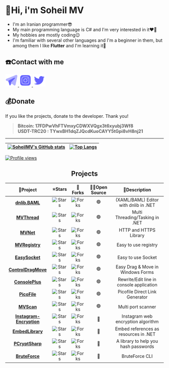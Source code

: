 # 👋Hi, i'm Soheil MV
* I'm an Iranian programmer😎
* My main programming language is C# and I'm very interested in it❤️‍🔥 
* My hobbies are mostly coding😉
* I'm familiar with several other languages and I'm a beginner in them, but among them I like **Flutter** and I'm learning it🙂

## ☎️Contact with me
<p>
<a href="https://t.me/mvsoft_ir" target="_blank">
<img alt="Telegram" width="40" height="40" src="images/telegram.svg"/>
</a>

<a href="https://www.instagram.com/mvsoft_ir" target="_blank">
<img alt="Instagram" width="40" height="40" src="images/instagram.svg"/>
</a>

<a href="https://twitter.com/mvsoft_ir" target="_blank">
<img alt="Twitter" width="40" height="40" src="images/twitter.svg"/>
</a>
</p>

## 💰Donate
If you like the projects, donate to the developer. Thank you!    
> **Bitcoin: 17FDPwVhFTVmxyCDWXVQgx3t6xyubj3Wf8**    
> **USDT-TRC20 : TYwxBH1dqZJQcdKuoCAYY5tGpi8vH8nj21**    

<hr>

| [![SoheilMV's GitHub stats](https://github-readme-stats.vercel.app/api?username=SoheilMV&show_icons=true&theme=tokyonight)](https://github.com/anuraghazra/github-readme-stats)  | [![Top Langs](https://github-readme-stats.vercel.app/api/top-langs/?username=SoheilMV&theme=tokyonight)](https://github.com/anuraghazra/github-readme-stats)  |
|---|---|

[![Profile views](https://komarev.com/ghpvc/?username=SoheilMV&style=for-the-badge&label=PROFILE+VIEWS)](https://github.com/antonkomarev/github-profile-views-counter)


<div align="center">

## Projects

<table>
<thead>
	<tr>
		<th>📘Project</th>
		<th>⭐Stars</th>
		<th>🤝Forks</th>
		<th>👨‍💻Open Source</th>
		<th>📄Description</th>
	</tr>
</thead>
<tbody align="center">
	<tr>
        <td><a href="https://github.com/SoheilMV/dnlib.BAML"><b>dnlib.BAML</b></a></td>
		<td><img alt="Stars" src="https://img.shields.io/github/stars/SoheilMV/dnlib.BAML?style=flat-square&labelColor=343b41"></td>
        <td><img alt="Forks" src="https://img.shields.io/github/forks/SoheilMV/dnlib.BAML?style=flat-square&labelColor=343b41"></td>
        <td>🟢</td>
	    <td>(XAML/BAML) Editor with dnlib in .NET</td>
	</tr>
	<tr>
        <td><a href="https://github.com/SoheilMV/MVThread"><b>MVThread</b></a></td>
		<td><img alt="Stars" src="https://img.shields.io/github/stars/SoheilMV/MVThread?style=flat-square&labelColor=343b41"></td>
        <td><img alt="Forks" src="https://img.shields.io/github/forks/SoheilMV/MVThread?style=flat-square&labelColor=343b41"></td>
        <td>🟢</td>
	    <td>Multi Threading/Tasking in .NET</td>
	</tr>
	<tr>
        <td><a href="https://github.com/SoheilMV/MVNet"><b>MVNet</b></a></td>
		<td><img alt="Stars" src="https://img.shields.io/github/stars/SoheilMV/MVNet?style=flat-square&labelColor=343b41"></td>
        <td><img alt="Forks" src="https://img.shields.io/github/forks/SoheilMV/MVNet?style=flat-square&labelColor=343b41"></td>
        <td>🟢</td>
	    <td>HTTP and HTTPS Library</td>
	</tr>
	<tr>
        <td><a href="https://github.com/SoheilMV/MVRegistry"><b>MVRegistry</b></a></td>
		<td><img alt="Stars" src="https://img.shields.io/github/stars/SoheilMV/MVRegistry?style=flat-square&labelColor=343b41"></td>
        <td><img alt="Forks" src="https://img.shields.io/github/forks/SoheilMV/MVRegistry?style=flat-square&labelColor=343b41"></td>
        <td>🟢</td>
	    <td>Easy to use registry</td>
	</tr>
	<tr>
        <td><a href="https://github.com/SoheilMV/EasySocket"><b>EasySocket</b></a></td>
		<td><img alt="Stars" src="https://img.shields.io/github/stars/SoheilMV/EasySocket?style=flat-square&labelColor=343b41"></td>
        <td><img alt="Forks" src="https://img.shields.io/github/forks/SoheilMV/EasySocket?style=flat-square&labelColor=343b41"></td>
        <td>🟢</td>
	    <td>Easy to use Socket</td>
	</tr>
	<tr>
        <td><a href="https://github.com/SoheilMV/ControlDragMove"><b>ControlDragMove</b></a></td>
		<td><img alt="Stars" src="https://img.shields.io/github/stars/SoheilMV/ControlDragMove?style=flat-square&labelColor=343b41"></td>
        <td><img alt="Forks" src="https://img.shields.io/github/forks/SoheilMV/ControlDragMove?style=flat-square&labelColor=343b41"></td>
        <td>🟢</td>
	    <td>Easy Drag & Move in Windows Forms</td>
	</tr>
	<tr>
        <td><a href="https://github.com/SoheilMV/ConsolePlus"><b>ConsolePlus</b></a></td>
		<td><img alt="Stars" src="https://img.shields.io/github/stars/SoheilMV/ConsolePlus?style=flat-square&labelColor=343b41"></td>
        <td><img alt="Forks" src="https://img.shields.io/github/forks/SoheilMV/ConsolePlus?style=flat-square&labelColor=343b41"></td>
        <td>🟢</td>
	    <td>Rewrite/Edit line in console application</td>
	</tr>
	<tr>
        <td><a href="https://github.com/SoheilMV/PicoFile"><b>PicoFile</b></a></td>
		<td><img alt="Stars" src="https://img.shields.io/github/stars/SoheilMV/PicoFile?style=flat-square&labelColor=343b41"></td>
        <td><img alt="Forks" src="https://img.shields.io/github/forks/SoheilMV/PicoFile?style=flat-square&labelColor=343b41"></td>
        <td>🟢</td>
	    <td>Picofile Direct Link Generator</td>
	</tr>
	<tr>
        <td><a href="https://github.com/SoheilMV/MVScan"><b>MVScan</b></a></td>
		<td><img alt="Stars" src="https://img.shields.io/github/stars/SoheilMV/MVScan?style=flat-square&labelColor=343b41"></td>
        <td><img alt="Forks" src="https://img.shields.io/github/forks/SoheilMV/MVScan?style=flat-square&labelColor=343b41"></td>
        <td>🟢</td>
	    <td>Multi port scanner</td>
	</tr>
	<tr>
        <td><a href="https://github.com/SoheilMV/Instagram-Encryption"><b>Instagram-Encryption</b></a></td>
		<td><img alt="Stars" src="https://img.shields.io/github/stars/SoheilMV/Instagram-Encryption?style=flat-square&labelColor=343b41"></td>
        <td><img alt="Forks" src="https://img.shields.io/github/forks/SoheilMV/Instagram-Encryption?style=flat-square&labelColor=343b41"></td>
        <td>🔴</td>
	    <td>Instagram web encryption algorithm</td>
	</tr>
	<tr>
        <td><a href="https://github.com/SoheilMV/EmbedLibrary"><b>EmbedLibrary</b></a></td>
		<td><img alt="Stars" src="https://img.shields.io/github/stars/SoheilMV/EmbedLibrary?style=flat-square&labelColor=343b41"></td>
        <td><img alt="Forks" src="https://img.shields.io/github/forks/SoheilMV/EmbedLibrary?style=flat-square&labelColor=343b41"></td>
        <td>🔴</td>
	    <td>Embed references as resources in .NET</td>
	</tr>
	<tr>
        <td><a href="https://github.com/SoheilMV/PCryptSharp"><b>PCryptSharp</b></a></td>
		<td><img alt="Stars" src="https://img.shields.io/github/stars/SoheilMV/PCryptSharp?style=flat-square&labelColor=343b41"></td>
        <td><img alt="Forks" src="https://img.shields.io/github/forks/SoheilMV/PCryptSharp?style=flat-square&labelColor=343b41"></td>
        <td>🔴</td>
	    <td>A library to help you hash passwords</td>
	</tr>
	<tr>
        <td><a href="https://github.com/SoheilMV/BruteForce"><b>BruteForce</b></a></td>
		<td><img alt="Stars" src="https://img.shields.io/github/stars/SoheilMV/BruteForce?style=flat-square&labelColor=343b41"></td>
        <td><img alt="Forks" src="https://img.shields.io/github/forks/SoheilMV/BruteForce?style=flat-square&labelColor=343b41"></td>
        <td>🔴</td>
	    <td>BruteForce CLI</td>
	</tr>
</tbody>
</table>

</div>